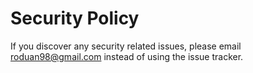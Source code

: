 # Security Policy

If you discover any security related issues, please email roduan98@gmail.com instead of using the issue tracker.
